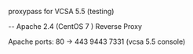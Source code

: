 proxypass for VCSA 5.5 (testing)

--
Apache 2.4 (CentOS 7 )  Reverse Proxy

Apache ports: 
80 -> 443
9443
7331 (vcsa 5.5 console)
